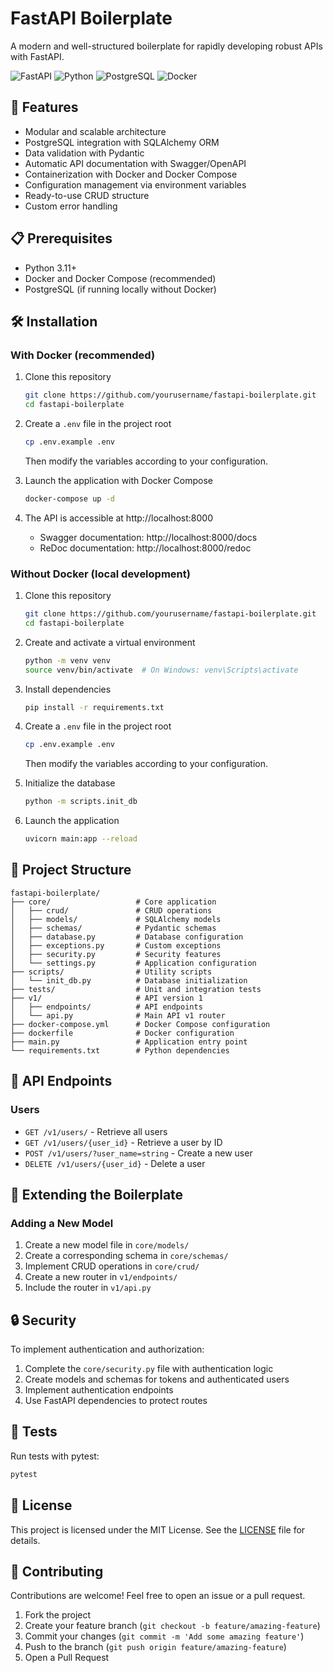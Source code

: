 # FastAPI Boilerplate

A modern and well-structured boilerplate for rapidly developing robust APIs with FastAPI.

![FastAPI](https://img.shields.io/badge/FastAPI-005571?style=for-the-badge&logo=fastapi)
![Python](https://img.shields.io/badge/Python-3776AB?style=for-the-badge&logo=python&logoColor=white)
![PostgreSQL](https://img.shields.io/badge/PostgreSQL-316192?style=for-the-badge&logo=postgresql&logoColor=white)
![Docker](https://img.shields.io/badge/Docker-2496ED?style=for-the-badge&logo=docker&logoColor=white)

## 🚀 Features

- Modular and scalable architecture
- PostgreSQL integration with SQLAlchemy ORM
- Data validation with Pydantic
- Automatic API documentation with Swagger/OpenAPI
- Containerization with Docker and Docker Compose
- Configuration management via environment variables
- Ready-to-use CRUD structure
- Custom error handling

## 📋 Prerequisites

- Python 3.11+
- Docker and Docker Compose (recommended)
- PostgreSQL (if running locally without Docker)

## 🛠️ Installation

### With Docker (recommended)

1. Clone this repository

   ```bash
   git clone https://github.com/yourusername/fastapi-boilerplate.git
   cd fastapi-boilerplate
   ```

2. Create a `.env` file in the project root

   ```bash
   cp .env.example .env
   ```

   Then modify the variables according to your configuration.

3. Launch the application with Docker Compose

   ```bash
   docker-compose up -d
   ```

4. The API is accessible at http://localhost:8000
   - Swagger documentation: http://localhost:8000/docs
   - ReDoc documentation: http://localhost:8000/redoc

### Without Docker (local development)

1. Clone this repository

   ```bash
   git clone https://github.com/yourusername/fastapi-boilerplate.git
   cd fastapi-boilerplate
   ```

2. Create and activate a virtual environment

   ```bash
   python -m venv venv
   source venv/bin/activate  # On Windows: venv\Scripts\activate
   ```

3. Install dependencies

   ```bash
   pip install -r requirements.txt
   ```

4. Create a `.env` file in the project root

   ```bash
   cp .env.example .env
   ```

   Then modify the variables according to your configuration.

5. Initialize the database

   ```bash
   python -m scripts.init_db
   ```

6. Launch the application
   ```bash
   uvicorn main:app --reload
   ```

## 📁 Project Structure

```
fastapi-boilerplate/
├── core/                   # Core application
│   ├── crud/               # CRUD operations
│   ├── models/             # SQLAlchemy models
│   ├── schemas/            # Pydantic schemas
│   ├── database.py         # Database configuration
│   ├── exceptions.py       # Custom exceptions
│   ├── security.py         # Security features
│   └── settings.py         # Application configuration
├── scripts/                # Utility scripts
│   └── init_db.py          # Database initialization
├── tests/                  # Unit and integration tests
├── v1/                     # API version 1
│   ├── endpoints/          # API endpoints
│   └── api.py              # Main API v1 router
├── docker-compose.yml      # Docker Compose configuration
├── dockerfile              # Docker configuration
├── main.py                 # Application entry point
└── requirements.txt        # Python dependencies
```

## 🔄 API Endpoints

### Users

- `GET /v1/users/` - Retrieve all users
- `GET /v1/users/{user_id}` - Retrieve a user by ID
- `POST /v1/users/?user_name=string` - Create a new user
- `DELETE /v1/users/{user_id}` - Delete a user

## 🧩 Extending the Boilerplate

### Adding a New Model

1. Create a new model file in `core/models/`
2. Create a corresponding schema in `core/schemas/`
3. Implement CRUD operations in `core/crud/`
4. Create a new router in `v1/endpoints/`
5. Include the router in `v1/api.py`

## 🔒 Security

To implement authentication and authorization:

1. Complete the `core/security.py` file with authentication logic
2. Create models and schemas for tokens and authenticated users
3. Implement authentication endpoints
4. Use FastAPI dependencies to protect routes

## 🧪 Tests

Run tests with pytest:

```bash
pytest
```

## 📝 License

This project is licensed under the MIT License. See the [LICENSE](LICENSE) file for details.

## 🤝 Contributing

Contributions are welcome! Feel free to open an issue or a pull request.

1. Fork the project
2. Create your feature branch (`git checkout -b feature/amazing-feature`)
3. Commit your changes (`git commit -m 'Add some amazing feature'`)
4. Push to the branch (`git push origin feature/amazing-feature`)
5. Open a Pull Request
